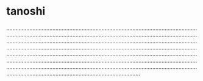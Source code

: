 # tanoshi
...........................................................................................................................................................................................................................................................................................................................................................................................................................................................................................................................................................................................................................................................................................................................................................................................................................................................................................................................................................................................